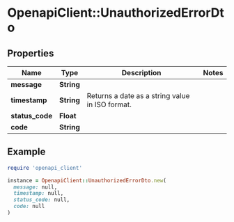 # OpenapiClient::UnauthorizedErrorDto

## Properties

| Name | Type | Description | Notes |
| ---- | ---- | ----------- | ----- |
| **message** | **String** |  |  |
| **timestamp** | **String** | Returns a date as a string value in ISO format. |  |
| **status_code** | **Float** |  |  |
| **code** | **String** |  |  |

## Example

```ruby
require 'openapi_client'

instance = OpenapiClient::UnauthorizedErrorDto.new(
  message: null,
  timestamp: null,
  status_code: null,
  code: null
)
```

